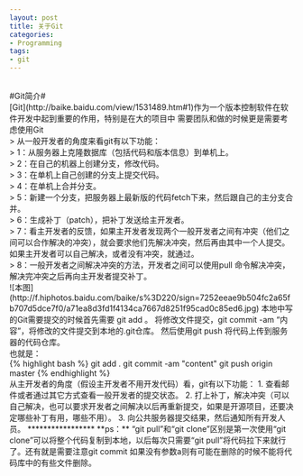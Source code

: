 ```yaml
---
layout: post
title: 关于Git
categories:
- Programming
tags:
- git
---
```

<br>
#Git简介#
<br>
[Git](http://baike.baidu.com/view/1531489.htm#1)作为一个版本控制软件在软件开发中起到重要的作用，特别是在大的项目中
需要团队和做的时候更是需要考虑使用Git<br>
> 从一般开发者的角度来看git有以下功能：<br>
> 1：从服务器上克隆数据库（包括代码和版本信息）到单机上。<br>
> 2：在自己的机器上创建分支，修改代码。<br>
> 3：在单机上自己创建的分支上提交代码。<br>
> 4：在单机上合并分支。<br>
> 5：新建一个分支，把服务器上最新版的代码fetch下来，然后跟自己的主分支合并。<br>
> 6：生成补丁（patch），把补丁发送给主开发者。<br>
> 7：看主开发者的反馈，如果主开发者发现两个一般开发者之间有冲突（他们之间可以合作解决的冲突），就会要求他们先解决冲突，然后再由其中一个人提交。如果主开发者可以自己解决，或者没有冲突，就通过。<br>
> 8：一般开发者之间解决冲突的方法，开发者之间可以使用pull 命令解决冲突，解决完冲突之后再向主开发者提交补丁。<br>
![本图](http://f.hiphotos.baidu.com/baike/s%3D220/sign=7252eeae9b504fc2a65fb707d5dce7f0/a71ea8d3fd1f4134ca7667d8251f95cad0c85ed6.jpg)
本地中写的Git需要提交的时候首先需要 git add 。 将修改文件提交，git commit -am “内容”，将修改的文件提交到本地的.git仓库。
然后使用git push 将代码上传到服务器的代码仓库。<br>
也就是：<br>
{% highlight bash %}
	  git add .
	git commit -am "content"
	git push origin master
{% endhighlight %}

<br>
从主开发者的角度（假设主开发者不用开发代码）看，git有以下功能：
1. 查看邮件或者通过其它方式查看一般开发者的提交状态。
2. 打上补丁，解决冲突（可以自己解决，也可以要求开发者之间解决以后再重新提交，如果是开源项目，还要决定哪些补丁有用，哪些不用）。
3. 向公共服务器提交结果，然后通知所有开发人员。
*****************
**ps：** “git pull”和“git clone”区别是第一次使用“git clone”可以将整个代码复制到本地，以后每次只需要“git pull”将代码拉下来就行了。还有就是需要注意git commit 如果没有参数a则有可能在删除的时候不能将代码库中的有些文件删除。
<br>